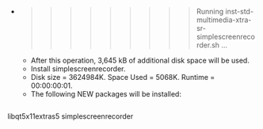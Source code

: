 * >>>>>>>>> Running inst-std-multimedia-xtra-sr-simplescreenrecorder.sh ...
  * After this operation, 3,645 kB of additional disk space will be used.
  * Install simplescreenrecorder.
  * Disk size = 3624984K. Space Used = 5068K. Runtime = 00:00:00:01.
  * The following NEW packages will be installed:
  ```bash
libqt5x11extras5 simplescreenrecorder
  ```
